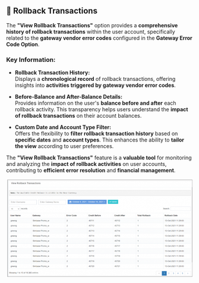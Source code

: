 ## 🔄 Rollback Transactions

The **"View Rollback Transactions"** option provides a **comprehensive history of rollback transactions** within the user account, specifically related to the **gateway vendor error codes** configured in the **Gateway Error Code Option**.

### **Key Information:**

- **Rollback Transaction History:**  
  Displays a **chronological record** of rollback transactions, offering insights into **activities triggered by gateway vendor error codes**.

- **Before-Balance and After-Balance Details:**  
  Provides information on the user's **balance before and after** each rollback activity. This transparency helps users understand the **impact of rollback transactions** on their account balances.

- **Custom Date and Account Type Filter:**  
  Offers the flexibility to **filter rollback transaction history** based on **specific dates** and **account types**. This enhances the ability to **tailor the view** according to user preferences.

The **"View Rollback Transactions"** feature is a **valuable tool** for monitoring and analyzing the **impact of rollback activities** on user accounts, contributing to **efficient error resolution** and **financial management**.

![Rollback Transactions](images/rollback1.png)
